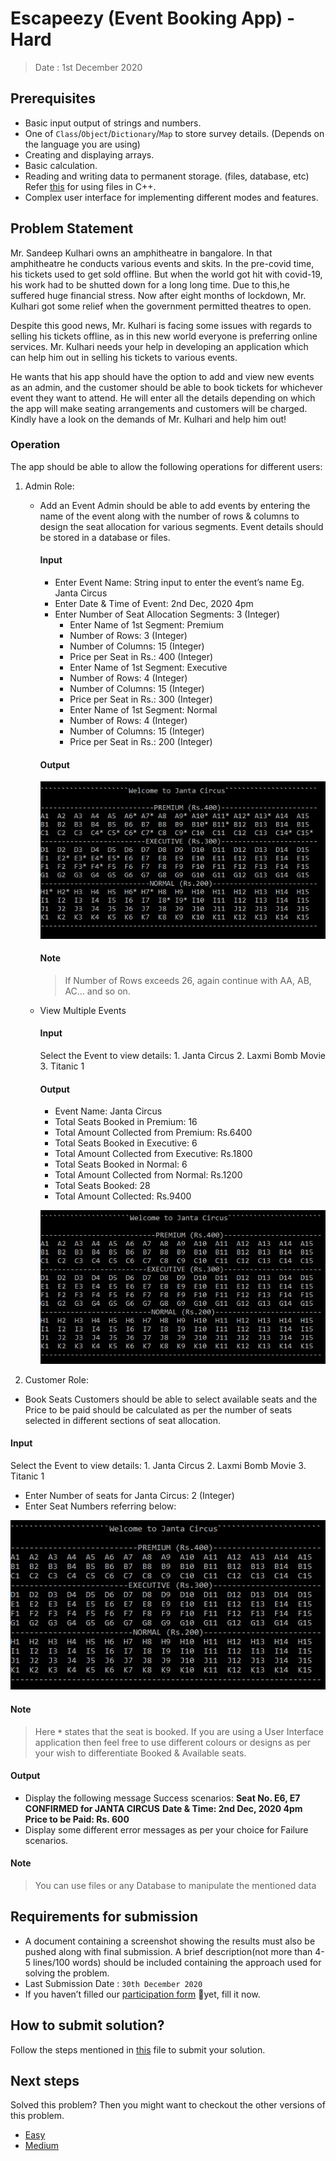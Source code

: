 # Escapeezy (Event Booking App) - Hard

> Date : 1st December 2020

## Prerequisites

- Basic input output of strings and numbers.
- One of `Class`/`Object`/`Dictionary`/`Map` to store survey details. (Depends on the language you are using)
- Creating and displaying arrays.
- Basic calculation.
- Reading and writing data to permanent storage. (files, database, etc) Refer [this](http://www.cplusplus.com/doc/tutorial/files/) for using files in C++.
- Complex user interface for implementing different modes and features.

## Problem Statement

Mr. Sandeep Kulhari owns an amphitheatre in bangalore. In that amphitheatre he conducts various events and skits. In the pre-covid time, his tickets used to get sold offline. But when the world got hit with covid-19, his work had to be shutted down for a long long time. Due to this,he suffered huge financial stress. Now after eight months of lockdown, Mr. Kulhari got some relief when the government permitted theatres to open.

Despite this good news, Mr. Kulhari is facing some issues with regards to selling his tickets offline, as in this new world everyone is preferring online services. Mr. Kulhari needs your help in developing an application which can help him out in selling his tickets to various events.

He wants that his app should have the option to add and view new events as an admin, and the customer should be able to book tickets for whichever event they want to attend. He will enter all the details depending on which the app will make seating arrangements and customers will be charged. Kindly have a look on the demands of Mr. Kulhari and help him out!

### Operation

The app should be able to allow the following operations for different users:

1.  Admin Role:

    - Add an Event
      Admin should be able to add events by entering the name of the event along with the number of rows & columns to design the seat allocation for various segments. Event details should be stored in a database or files.

      #### Input

      - Enter Event Name: String input to enter the event’s name Eg. Janta Circus
      - Enter Date & Time of Event: 2nd Dec, 2020 4pm
      - Enter Number of Seat Allocation Segments: 3 (Integer)
        - Enter Name of 1st Segment: Premium
        - Number of Rows: 3 (Integer)
        - Number of Columns: 15 (Integer)
        - Price per Seat in Rs.: 400 (Integer)
        - Enter Name of 1st Segment: Executive
        - Number of Rows: 4 (Integer)
        - Number of Columns: 15 (Integer)
        - Price per Seat in Rs.: 300 (Integer)
        - Enter Name of 1st Segment: Normal
        - Number of Rows: 4 (Integer)
        - Number of Columns: 15 (Integer)
        - Price per Seat in Rs.: 200 (Integer)

      #### Output

      ![Escapeezy Hard Create Event Output](../../assets/images/escapeezyHardCreateEventOutput.png)

      #### Note

      > If Number of Rows exceeds 26, again continue with AA, AB, AC… and so on.

    - View Multiple Events

      #### Input

      Select the Event to view details: 1. Janta Circus 2. Laxmi Bomb Movie 3. Titanic
      1

      #### Output

      - Event Name: Janta Circus
      - Total Seats Booked in Premium: 16
      - Total Amount Collected from Premium: Rs.6400
      - Total Seats Booked in Executive: 6
      - Total Amount Collected from Executive: Rs.1800
      - Total Seats Booked in Normal: 6
      - Total Amount Collected from Normal: Rs.1200
      - Total Seats Booked: 28
      - Total Amount Collected: Rs.9400

      ![Escapeezy Hard Book Seat Output](../../assets/images/escapeezyHardBookSeatOutput.png)

2.  Customer Role:

- Book Seats
  Customers should be able to select available seats and the Price to be paid should be calculated as per the number of seats selected in different sections of seat allocation.

#### Input

Select the Event to view details: 1. Janta Circus 2. Laxmi Bomb Movie 3. Titanic
1

- Enter Number of seats for Janta Circus: 2 (Integer)
- Enter Seat Numbers referring below:

![Escapeezy Hard Book Seat Output](../../assets/images/escapeezyHardBookSeatOutput.png)

#### Note

> Here **`*`** states that the seat is booked. If you are using a User Interface application then feel free to use different colours or designs as per your wish to differentiate Booked & Available seats.

#### Output

- Display the following message Success scenarios:
  **Seat No. E6, E7 CONFIRMED for JANTA CIRCUS**
  **Date & Time: 2nd Dec, 2020 4pm**
  **Price to be Paid: Rs. 600**
- Display some different error messages as per your choice for Failure scenarios.

#### Note

> You can use files or any Database to manipulate the mentioned data

## Requirements for submission

- A document containing a screenshot showing the results must also be pushed along with final submission. A brief description(not more than 4-5 lines/100 words) should be included containing the approach used for solving the problem.
- Last Submission Date : `30th December 2020`
- If you haven’t filled our [participation form](https://tinyurl.com/codewithgsblr) 📃yet, fill it now.

## How to submit solution?

Follow the steps mentioned in [this](../../CONTRIBUTING.md) file to submit your solution.

## Next steps

Solved this problem? Then you might want to checkout the other versions of this problem.

- [Easy](../../Easy/6.%20Escapeezy//README.md)
- [Medium](../../Medium/6.%20Escapeezy//README.md)
